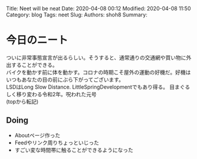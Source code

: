 Title: Neet will be neat
Date: 2020-04-08 00:12
Modified: 2020-04-08 11:50
Category: blog
Tags: neet
Slug: 
Authors: shoh8
Summary: 

# 今日のニート

ついに非常事態宣言が出るらしい。そうすると、通常通りの交通網や買い物に外出することができる。  
バイクを動かす前に体を動かす。コロナの時期こそ屋外の運動の好機だ。好機はいつもあなたの目の前にぶら下がってございます。  
LSDはLong Slow Distance. LittleSpringDevelopmentでもあり得る。 目まぐるしく移り変わる令和2年。呪われた元号  
(topから転記)

## Doing

- Aboutページ作った
- Feedやリンク周りちょっといじった
- すごい変な時間帯に触ることができるようになった
